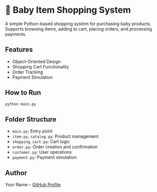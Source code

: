 
# 🍼 Baby Item Shopping System

A simple Python-based shopping system for purchasing baby products. Supports browsing items, adding to cart, placing orders, and processing payments.

## Features
- Object-Oriented Design
- Shopping Cart Functionality
- Order Tracking
- Payment Simulation

## How to Run
```bash
python main.py
```

## Folder Structure
- `main.py`: Entry point
- `item.py`, `catalog.py`: Product management
- `shopping_cart.py`: Cart logic
- `order.py`: Order creation and confirmation
- `customer.py`: User operations
- `payment.py`: Payment simulation

## Author
Your Name – [GitHub Profile](https://github.com/yourusername)
